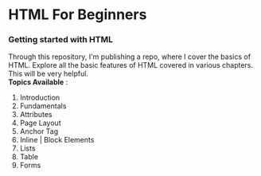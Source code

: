 # HTML For Beginners
### Getting started with HTML

Through this repository, I'm publishing a repo, where I cover the basics of HTML. Explore all the basic features of HTML covered in various chapters. This will be very helpful. <br>
<b>Topics Available</b> : <br>
1. Introduction<a href=""></a>
2. Fundamentals
3. Attributes
4. Page Layout
5. Anchor Tag
6. Inline | Block Elements
7. Lists
8. Table
9. Forms
